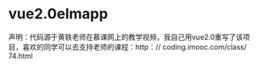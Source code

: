 # vue2.0elmapp
声明：代码源于黄轶老师在慕课网上的教学视频，我自己用vue2.0重写了该项目，喜欢的同学可以去支持老师的课程：http：// coding.imooc.com/class/ 74.html
